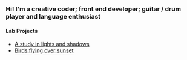 ### Hi! I'm a creative coder; front end developer; guitar / drum player and language enthusiast

#### Lab Projects
- [A study in lights and shadows](https://creative-ataraxia.github.io/sci-fi-gear-display/)
- [Birds flying over sunset](https://creative-ataraxia.github.io/birds-over-sunset/)



<!---
unique_counter: 70
--->
